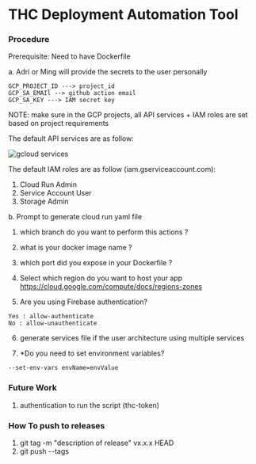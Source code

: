 # THC Deployment Automation Tool

### Procedure

Prerequisite: Need to have Dockerfile

a. Adri or Ming will provide the secrets to the user personally

```
GCP_PROJECT_ID ---> project_id
GCP_SA_EMAIl --> github action email
GCP_SA_KEY ---> IAM secret key
```

NOTE: make sure in the GCP projects, all API services + IAM roles are set based on project requirements

The default API services are as follow:

![gcloud services](https://github.com/ass77/deployment-automation-tool/blob/main/img/gcloud-services.png)


The default IAM roles are as follow (iam.gserviceaccount.com):

1. Cloud Run Admin
2. Service Account User
3. Storage Admin


b. Prompt to generate cloud run yaml file


1. which branch do you want to perform this actions ?

2. what is your docker image name ? 

3. which port did you expose in your Dockerfile ?

4. Select which region do you want to host your app https://cloud.google.com/compute/docs/regions-zones

5. Are you using Firebase authentication?
```
Yes : allow-authenticate
No : allow-unauthenticate
```
6. generate services file if the user architecture using multiple services

7. *Do you need to set environment variables?
```
--set-env-vars envName=envValue
```



### Future Work

1. authentication to run the script (thc-token) 

### How To push to releases

1. git tag -m "description of release" vx.x.x HEAD
2. git push --tags
